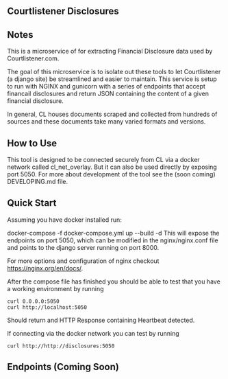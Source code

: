 Courtlistener Disclosures
-------------------------

## Notes

This is a microservice of for extracting Financial Disclosure data used by Courtlistener.com.

The goal of this microservice is to isolate out these tools to let Courtlistener (a django site) be streamlined and easier to maintain. This service is setup to run with NGINX and gunicorn with a series of endpoints that accept financail disclosures and return JSON containing the content of a given financial disclosure.

In general, CL houses documents scraped and collected from hundreds of sources and these documents take many varied formats and versions.

## How to Use

This tool is designed to be connected securely from CL via a docker network called cl_net_overlay. But it can also be used directly by exposing port 5050. For more about development of the tool see the (soon coming) DEVELOPING.md file.

## Quick Start

Assuming you have docker installed run:

docker-compose -f docker-compose.yml up --build -d
This will expose the endpoints on port 5050, which can be modified in the nginx/nginx.conf file and points to the django server running on port 8000.

For more options and configuration of nginx checkout https://nginx.org/en/docs/.

After the compose file has finished you should be able to test that you have a working environment by running

    curl 0.0.0.0:5050
    curl http://localhost:5050

Should return and HTTP Response containing Heartbeat detected.

If connecting via the docker network you can test by running

    curl http://http://disclosures:5050

## Endpoints (Coming Soon)
